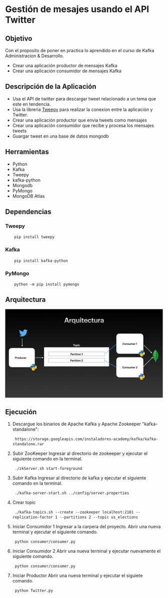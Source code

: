 # Gestión de mesajes usando el API Twitter
## Objetivo
Con el proposito de poner en practica lo aprendido en el curso de Kafka Administracion & Desarrollo.
- Crear una aplicación productor de mensajes Kafka
- Crear una aplicación consumidor de mensajes Kafka

## Descripción de la Aplicación
- Usa el API de twitter para descargar tweet relacionado a un tema que este en tendencia.
- Usa la libreria [Tweepy](https://www.tweepy.org/) para realizar la conexion entre la aplicación y Twitter.
- Crear una aplicación productor que envia tweets como mensajes
- Crear una aplicación consumidor que recibe y procesa los mensajes tweets
- Guargar tweet en una base de datos mongodb

## Herramientas
- Python
- Kafka
- Tweepy
- kafka-python
- Mongodb
- PyMongo
- MongoDB Atlas

## Dependencias
### Tweepy
        pip install tweepy
### Kafka
        pip install kafka-python
### PyMongo
        python -m pip install pymongo

## Arquitectura
![Arquitectura Kaftter](https://github.com/jonathany23/kaftter/blob/main/util/img/arqutectura.png?raw=true)

## Ejecución
1. Descargue los binarios de Apache Kafka y Apache Zookeeper "kafka-standalone":

        https://storage.googleapis.com/instaladores-academy/kafka/kafka-standalone.rar

1. Subir ZooKeeper 
Ingresar al directorio de zookeeper y ejecutar el siguiente comando en la terminal.
        
        ./zkServer.sh start-foreground
1. Subir Kafka
Ingresar al directorio de kafka y ejecutar el siguiente comando en la terminal.

        ./kafka-server-start.sh ../config/server.properties
1. Crear topic


        ./kafka-topics.sh --create --zookeeper localhost:2181 --replication-factor 1 --partitions 2 --topic us_elections

1. Iniciar Consumidor 1
Ingresar a la carpera del proyecto. Abrir una nueva terminal y ejecutar el siguiente comando.

        python consumer/consumer.py
1. Iniciar Consumidor 2
Abrir una nueva terminal y ejecutar nuevamente el siguiente comando.

        python consumer/consumer.py
1. Iniciar Productor
Abrir una nueva terminal y ejecutar el siguiete comando.

        python Twitter.py    
